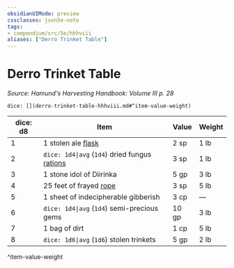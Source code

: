 ```yaml
---
obsidianUIMode: preview
cssclasses: json5e-note
tags:
- compendium/src/5e/hhhviii
aliases: ["Derro Trinket Table"]
---
```

# Derro Trinket Table
*Source: Hamund's Harvesting Handbook: Volume III p. 28* 

`dice: [](derro-trinket-table-hhhviii.md#^item-value-weight)`

| dice: d8 | Item | Value | Weight |
|----------|------|-------|--------|
| 1 | 1 stolen ale [flask](compendium/items/flask.md) | 2 sp | 1 lb |
| 2 | `dice: 1d4\|avg` (`1d4`) dried fungus [rations](compendium/items/rations-1-day.md) | 3 sp | 1 lb |
| 3 | 1 stone idol of Diirinka | 5 gp | 3 lb |
| 4 | 25 feet of frayed [rope](compendium/items/hempen-rope-50-feet.md) | 3 sp | 5 lb |
| 5 | 1 sheet of indecipherable gibberish | 3 cp | — |
| 6 | `dice: 1d4\|avg` (`1d4`) semi-precious gems | 10 gp | 3 lb |
| 7 | 1 bag of dirt | 1 cp | 5 lb |
| 8 | `dice: 1d6\|avg` (`1d6`) stolen trinkets | 5 gp | 2 lb |
^item-value-weight